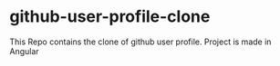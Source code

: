 # github-user-profile-clone
This Repo contains the clone of github user profile. Project is made in Angular
